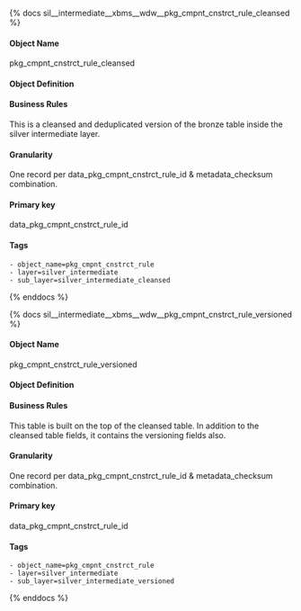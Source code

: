 {% docs sil__intermediate__xbms__wdw__pkg_cmpnt_cnstrct_rule_cleansed %}

#### Object Name
pkg_cmpnt_cnstrct_rule_cleansed

#### Object Definition


#### Business Rules
This is a cleansed and deduplicated version of the bronze table inside the silver intermediate layer.

#### Granularity
One record per data_pkg_cmpnt_cnstrct_rule_id & metadata_checksum combination.

#### Primary key
data_pkg_cmpnt_cnstrct_rule_id

#### Tags
    - object_name=pkg_cmpnt_cnstrct_rule
    - layer=silver_intermediate
    - sub_layer=silver_intermediate_cleansed

{% enddocs %}

{% docs sil__intermediate__xbms__wdw__pkg_cmpnt_cnstrct_rule_versioned %}

#### Object Name
pkg_cmpnt_cnstrct_rule_versioned

#### Object Definition


#### Business Rules
This table is built on the top of the cleansed table. In addition to the cleansed table fields, it contains the versioning fields also.

#### Granularity
One record per data_pkg_cmpnt_cnstrct_rule_id & metadata_checksum combination.

#### Primary key
data_pkg_cmpnt_cnstrct_rule_id

#### Tags
    - object_name=pkg_cmpnt_cnstrct_rule
    - layer=silver_intermediate
    - sub_layer=silver_intermediate_versioned

{% enddocs %}